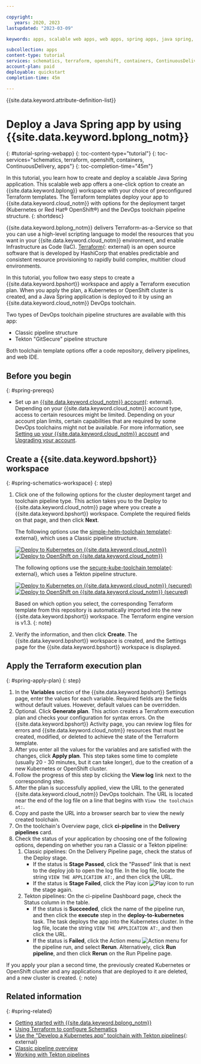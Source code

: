 ```yaml
---

copyright:
   years: 2020, 2023
lastupdated: "2023-03-09"

keywords: apps, scalable web apps, web apps, spring apps, java spring, tutorial, java spring tutorial, spring tutorial, java tutorial, schematics tutorial, terraform tutorial, schematics workspace, kubernetes cluster, openshift cluster, deploy to ibm cloud, cluster deployment, devops toolchain, delivery pipeline, reference architecture, gitsecure, terraform, schematics, tekton ci-pipeline, pipelinerun, pipeline run, terraform

subcollection: apps
content-type: tutorial
services: schematics, terraform, openshift, containers, ContinuousDelivery, apps
account-plan: paid
deployable: quickstart
completion-time: 45m

---
```


{{site.data.keyword.attribute-definition-list}}

# Deploy a Java Spring app by using {{site.data.keyword.bplong_notm}}
{: #tutorial-spring-webapp}
{: toc-content-type="tutorial"}
{: toc-services="schematics, terraform, openshift, containers, ContinuousDelivery, apps"}
{: toc-completion-time="45m"}

In this tutorial, you learn how to create and deploy a scalable Java Spring application. This scalable web app offers a one-click option to create an {{site.data.keyword.bplong}} workspace with your choice of preconfigured Terraform templates. The Terraform templates deploy your app to {{site.data.keyword.cloud_notm}} with options for the deployment target (Kubernetes or Red Hat&reg; OpenShift&reg;) and the DevOps toolchain pipeline structure.
{: shortdesc}

{{site.data.keyword.bplong_notm}} delivers Terraform-as-a-Service so that you can use a high-level scripting language to model the resources that you want in your {{site.data.keyword.cloud_notm}} environment, and enable Infrastructure as Code (IaC). [Terraform](https://www.terraform.io/){: external} is an open source software that is developed by HashiCorp that enables predictable and consistent resource provisioning to rapidly build complex, multitier cloud environments.

In this tutorial, you follow two easy steps to create a {{site.data.keyword.bpshort}} workspace and apply a Terraform execution plan. When you apply the plan, a Kubernetes or OpenShift cluster is created, and a Java Spring application is deployed to it by using an {{site.data.keyword.cloud_notm}} DevOps toolchain.

Two types of DevOps toolchain pipeline structures are available with this app:
* Classic pipeline structure
* Tekton "GitSecure" pipeline structure

Both toolchain template options offer a code repository, delivery pipelines, and web IDE.

## Before you begin
{: #spring-prereqs}

* Set up an [{{site.data.keyword.cloud_notm}} account](/registration){: external}. Depending on your {{site.data.keyword.cloud_notm}} account type, access to certain resources might be limited. Depending on your account plan limits, certain capabilities that are required by some DevOps toolchains might not be available. For more information, see [Setting up your {{site.data.keyword.cloud_notm}} account](/docs/account?topic=account-account-getting-started) and [Upgrading your account](/docs/account?topic=account-upgrading-account).

## Create a {{site.data.keyword.bpshort}} workspace
{: #spring-schematics-workspace}
{: step}

1. Click one of the following options for the cluster deployment target and toolchain pipeline type. This action takes you to the Deploy to {{site.data.keyword.cloud_notm}} page where you create a {{site.data.keyword.bpshort}} workspace. Complete the required fields on that page, and then click **Next**.

   The following options use the [simple-helm-toolchain template](https://github.com/open-toolchain/simple-helm-toolchain){: external}, which uses a Classic pipeline structure.

   [![Deploy to Kubernetes on {{site.data.keyword.cloud_notm}}](../images/Deploy_to_kube.svg "Deploy to Kubernetes on {{site.data.keyword.cloud_notm}}")](https://cloud.ibm.com/schematics/workspaces/create?repository=https://github.com/IBM-Cloud/Scalable-web-app-java/tree/master/terraform/simple-kube&terraform_version=terraform_v1.3)
   [![Deploy to OpenShift on {{site.data.keyword.cloud_notm}}](../images/Deploy_to_Openshift.svg "Deploy to OpenShift on {{site.data.keyword.cloud_notm}}")](https://cloud.ibm.com/schematics/workspaces/create?repository=https://github.com/IBM-Cloud/Scalable-web-app-java/tree/master/terraform/simple-openshift&terraform_version=terraform_v1.3)

   The following options use the [secure-kube-toolchain template](https://github.com/open-toolchain/secure-kube-toolchain){: external}, which uses a Tekton pipeline structure.

   [![Deploy to Kubernetes on {{site.data.keyword.cloud_notm}} (secured)](../images/Deploy_to_kube_Secured.svg "Deploy to Kubernetes on {{site.data.keyword.cloud_notm}}")](https://cloud.ibm.com/schematics/workspaces/create?repository=https://github.com/IBM-Cloud/Scalable-web-app-java/tree/master/terraform/secure-kube&terraform_version=terraform_v1.3)
   [![Deploy to OpenShift on {{site.data.keyword.cloud_notm}} (secured)](../images/Deploy_to_Openshift_Secured.svg "Deploy to OpenShift on {{site.data.keyword.cloud_notm}}")](https://cloud.ibm.com/schematics/workspaces/create?repository=https://github.com/IBM-Cloud/Scalable-web-app-java/tree/master/terraform/secure-openshift&terraform_version=terraform_v1.3)

   Based on which option you select, the corresponding Terraform template from this repository is automatically imported into the new {{site.data.keyword.bpshort}} workspace. The Terraform engine version is v1.3.
   {: note}

1. Verify the information, and then click **Create**. The {{site.data.keyword.bpshort}} workspace is created, and the Settings page for the {{site.data.keyword.bpshort}} workspace is displayed.

## Apply the Terraform execution plan
{: #spring-apply-plan}
{: step}

1. In the **Variables** section of the {{site.data.keyword.bpshort}} Settings page, enter the values for each variable. Required fields are the fields without default values. However, default values can be overridden.
1. Optional. Click **Generate plan**. This action creates a Terraform execution plan and checks your configuration for syntax errors. On the {{site.data.keyword.bpshort}} Activity page, you can review log files for errors and {{site.data.keyword.cloud_notm}} resources that must be created, modified, or deleted to achieve the state of the Terraform template.
1. After you enter all the values for the variables and are satisfied with the changes, click **Apply plan**. This step takes some time to complete (usually 20 - 30 minutes, but it can take longer), due to the creation of a new Kubernetes or OpenShift cluster.
1. Follow the progress of this step by clicking the **View log** link next to the corresponding step.
1. After the plan is successfully applied, view the URL to the generated {{site.data.keyword.cloud_notm}} DevOps toolchain. The URL is located near the end of the log file on a line that begins with `View the toolchain at:`.
1. Copy and paste the URL into a browser search bar to view the newly created toolchain.
1. On the toolchain's Overview page, click **ci-pipeline** in the **Delivery pipelines** card.
1. Check the status of your application by choosing one of the following options, depending on whether you ran a Classic or a Tekton pipeline:
   1. Classic pipelines: On the Delivery Pipeline page, check the status of the Deploy stage.
      - If the status is **Stage Passed**, click the "Passed" link that is next to the deploy job to open the log file. In the log file, locate the string `VIEW THE APPLICATION AT:`, and then click the URL.
      - If the status is **Stage Failed**, click the Play icon ![Play icon](../../icons/play.svg) to run the stage again.
   1. Tekton pipelines: On the ci-pipeline Dashboard page, check the Status column in the table.
      - If the status is **Succeeded**, click the name of the pipeline run, and then click the **execute** step in the **deploy-to-kubernetes** task. The task deploys the app into the Kubernetes cluster. In the log file, locate the string `VIEW THE APPLICATION AT:`, and then click the URL.
      - If the status is **Failed**, click the Action menu ![Action menu](../../icons/action-menu-icon.svg) for the pipeline run, and select **Rerun**. Alternatively, click **Run pipeline**, and then click **Rerun** on the Run Pipeline page.

If you apply your plan a second time, the previously created Kubernetes or OpenShift cluster and any applications that are deployed to it are deleted, and a new cluster is created.
{: note}

## Related information
{: #spring-related}

- [Getting started with {{site.data.keyword.bplong_notm}}](/docs/schematics?topic=schematics-getting-started)
- [Using Terraform to configure Schematics](/docs/schematics?topic=schematics-terraform-setup)
- [Use the "Develop a Kubernetes app" toolchain with Tekton pipelines](https://www.ibm.com/cloud/architecture/tutorials/use-develop-kubernetes-app-toolchain-with-tekton-pipelines){: external}
- [Classic pipeline overview](/docs/ContinuousDelivery?topic=ContinuousDelivery-deliverypipeline_about)
- [Working with Tekton pipelines](/docs/ContinuousDelivery?topic=ContinuousDelivery-tekton-pipelines)
